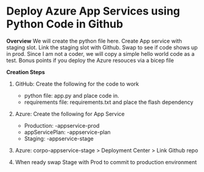 # Deploy Azure App Services using Python Code in Github

**Overview**
We will create the python file here. Create App service with staging slot. Link the staging slot with Github. Swap to see if code shows up in prod. Since I am not a coder, we will copy a simple hello world code as a test. Bonus points if you deploy the Azure resouces via a bicep file

**Creation Steps**

1. GitHub: Create the following for the code to work
   - python file: app.py and place code in.
   - requirements file: requirements.txt and place the flash dependency
    
2. Azure: Create the following for App Service
   - Production: <org>-appservice-prod 
   - appServicePlan: <org>-appservice-plan
   - Staging: <org>-appservice-stage

3. Azure: corpo-appservice-stage > Deployment Center > Link Github repo

4. When ready swap Stage with Prod to commit to production environment
